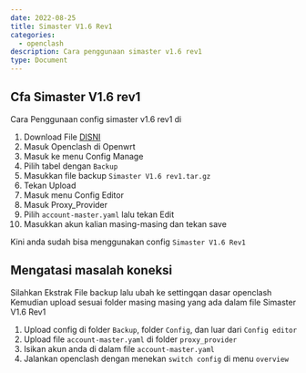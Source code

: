 ```yaml
---
date: 2022-08-25
title: Simaster V1.6 Rev1
categories:
  - openclash
description: Cara penggunaan simaster v1.6 rev1
type: Document
---
```


## Cfa Simaster V1.6 rev1

Cara Penggunaan config simaster v1.6 rev1 di

1. Download File [DISNI](https://mwnsofficial.github.io/download.github.io/video/simaster-v1-6-rev1/)
2. Masuk Openclash di Openwrt
3. Masuk ke menu Config Manage
4. Pilih tabel dengan `Backup`
5. Masukkan file backup `Simaster V1.6 rev1.tar.gz`
6. Tekan Upload
7. Masuk menu Config Editor
8. Masuk Proxy_Provider
9. Pilih `account-master.yaml` lalu tekan Edit
10. Masukkan akun kalian masing-masing dan tekan save

Kini anda sudah bisa menggunakan config `Simaster V1.6 Rev1`

## Mengatasi masalah koneksi

Silahkan Ekstrak File backup lalu ubah ke settingqan dasar openclash
Kemudian upload sesuai folder masing masing yang ada dalam file Simaster V1.6 Rev1

1. Upload config di folder `Backup`, folder `Config`, dan luar dari `Config editor`
2. Upload file `account-master.yaml` di folder `proxy_provider`
3. Isikan akun anda di dalam file `account-master.yaml`
4. Jalankan openclash dengan menekan `switch config` di menu `overview`
